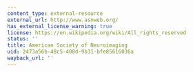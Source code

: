 ```yaml
---
content_type: external-resource
external_url: http://www.asnweb.org/
has_external_license_warning: true
license: https://en.wikipedia.org/wiki/All_rights_reserved
status: ''
title: American Society of Neuroimaging
uid: 2473a56b-48c5-408d-9b31-bfe85616036a
wayback_url: ''
---
```

